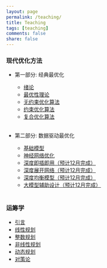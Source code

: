 ```yaml
---
layout: page
permalink: /teaching/
title: Teaching
tags: [teaching]
comments: false
share: false
---
```




### 现代优化方法

- 第一部分: 经典最优化  <br>
  - <a href="../teaching/现代优化方法/绪论.pdf" class="textlink" target="_blank">绪论 </a> <br>
  - <a href="../teaching/现代优化方法/最优化理论.pdf" class="textlink" target="_blank">最优性理论 </a> <br>
  - <a href="../teaching/现代优化方法/无约束优化算法.pdf" class="textlink" target="_blank">无约束优化算法 </a> <br>
  - <a href="../teaching/现代优化方法/约束优化算法.pdf" class="textlink" target="_blank">约束优化算法 </a> <br>
  - <a href="../teaching/现代优化方法/复合优化算法.pdf" class="textlink" target="_blank">复合优化算法 </a> <br><br>

      
- 第二部分: 数据驱动最优化<br>
  - <a href="../teaching/现代优化方法/基础模型.pdf" class="textlink" target="_blank">基础模型 </a> <br>
  - <a href="../teaching/现代优化方法/神经网络优化.pdf" class="textlink" target="_blank">神经网络优化 </a>  <br>
  - <a href="../teaching/现代优化方法/深度即插即用.pdf" class="textlink" target="_blank">深度即插即用（预计12月完成）</a> <br>
  - <a href="../teaching/现代优化方法/深度展开网络.pdf" class="textlink" target="_blank">深度展开网络（预计12月完成） </a> <br>
  - <a href="../teaching/现代优化方法/深度均衡模型.pdf" class="textlink" target="_blank">深度均衡模型（预计12月完成）</a> <br>
  - <a href="../teaching/现代优化方法/大模型辅助设计.pdf" class="textlink" target="_blank">大模型辅助设计（预计12月完成） </a> <br><br>




### 运筹学

- <a href="../teaching/运筹学/引言.pdf" class="textlink" target="_blank">引言 </a> <br>
- <a href="../teaching/运筹学/线性规划.pdf" class="textlink" target="_blank">线性规划  </a> <br>
- <a href="../teaching/运筹学/整数规划.pdf" class="textlink" target="_blank">整数规划 </a> <br>
- <a href="../teaching/运筹学/非线性规划.pdf" class="textlink" target="_blank">非线性规划 </a> <br>
- <a href="../teaching/运筹学/动态规划.pdf" class="textlink" target="_blank">动态规划 </a> <br>
- <a href="../teaching/运筹学/对策论.pdf" class="textlink" target="_blank">对策论 </a> <br><br>
  
